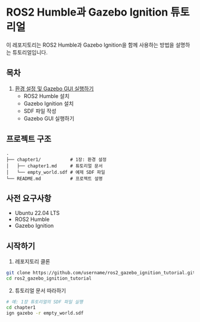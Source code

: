 # ROS2 Humble과 Gazebo Ignition 튜토리얼

이 레포지토리는 ROS2 Humble과 Gazebo Ignition을 함께 사용하는 방법을 설명하는 튜토리얼입니다.

## 목차

1. [환경 설정 및 Gazebo GUI 실행하기](chapter1/chapter1.md)
   - ROS2 Humble 설치
   - Gazebo Ignition 설치
   - SDF 파일 작성
   - Gazebo GUI 실행하기

## 프로젝트 구조

```
.
├── chapter1/           # 1장: 환경 설정
│   ├── chapter1.md     # 튜토리얼 문서
│   └── empty_world.sdf # 예제 SDF 파일
└── README.md           # 프로젝트 설명
```

## 사전 요구사항

- Ubuntu 22.04 LTS
- ROS2 Humble
- Gazebo Ignition

## 시작하기

1. 레포지토리 클론
```bash
git clone https://github.com/username/ros2_gazebo_ignition_tutorial.git
cd ros2_gazebo_ignition_tutorial
```

2. 튜토리얼 문서 따라하기
```bash
# 예: 1장 튜토리얼의 SDF 파일 실행
cd chapter1
ign gazebo -r empty_world.sdf
```